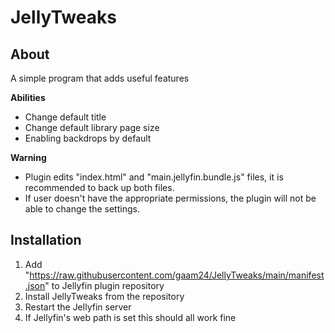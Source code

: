 JellyTweaks
====================

## About ##
A simple program that adds useful features

<b>Abilities</b>
* Change default title
* Change default library page size
* Enabling backdrops by default

<b>Warning</b>
* Plugin edits "index.html" and "main.jellyfin.bundle.js" files, it is recommended to back up both files.
* If user doesn't have the appropriate permissions, the plugin will not be able to change the settings.

## Installation ##
1. Add "https://raw.githubusercontent.com/gaam24/JellyTweaks/main/manifest.json" to Jellyfin plugin repository
2. Install JellyTweaks from the repository
3. Restart the Jellyfin server
4. If Jellyfin's web path is set this should all work fine

